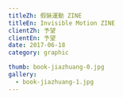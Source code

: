 ```yaml
---
titleZh: 假裝運動 ZINE
titleEn: Invisible Motion ZINE
clientZh: 予望
clientEn: 予望
date: 2017-06-18
category: graphic

thumb: book-jiazhuang-0.jpg
gallery:
  - book-jiazhuang-1.jpg
---
```

